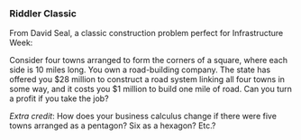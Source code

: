 ### Riddler Classic
From David Seal, a classic construction problem perfect for Infrastructure Week:

Consider four towns arranged to form the corners of a square, where each side is 10 miles long. You own a road-building company. The state has offered you $28 million to construct a road system linking all four towns in some way, and it costs you $1 million to build one mile of road. Can you turn a profit if you take the job?

_Extra credit_: How does your business calculus change if there were five towns arranged as a pentagon? Six as a hexagon? Etc.?
